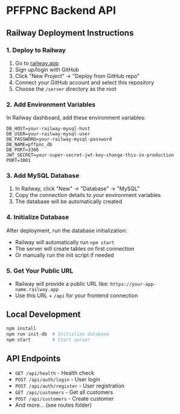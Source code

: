 # PFFPNC Backend API

## Railway Deployment Instructions

### 1. Deploy to Railway
1. Go to [railway.app](https://railway.app)
2. Sign up/login with GitHub
3. Click "New Project" → "Deploy from GitHub repo"
4. Connect your GitHub account and select this repository
5. Choose the `/server` directory as the root

### 2. Add Environment Variables
In Railway dashboard, add these environment variables:

```
DB_HOST=your-railway-mysql-host
DB_USER=your-railway-mysql-user
DB_PASSWORD=your-railway-mysql-password
DB_NAME=pffpnc_db
DB_PORT=3306
JWT_SECRET=your-super-secret-jwt-key-change-this-in-production
PORT=3001
```

### 3. Add MySQL Database
1. In Railway, click "New" → "Database" → "MySQL"
2. Copy the connection details to your environment variables
3. The database will be automatically created

### 4. Initialize Database
After deployment, run the database initialization:
- Railway will automatically run `npm start`
- The server will create tables on first connection
- Or manually run the init script if needed

### 5. Get Your Public URL
- Railway will provide a public URL like: `https://your-app-name.railway.app`
- Use this URL + `/api` for your frontend connection

## Local Development
```bash
npm install
npm run init-db  # Initialize database
npm start        # Start server
```

## API Endpoints
- `GET /api/health` - Health check
- `POST /api/auth/login` - User login
- `POST /api/auth/register` - User registration
- `GET /api/customers` - Get all customers
- `POST /api/customers` - Create customer
- And more... (see routes folder)
